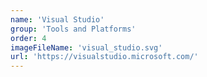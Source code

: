 ```yaml
---
name: 'Visual Studio'
group: 'Tools and Platforms'
order: 4
imageFileName: 'visual_studio.svg'
url: 'https://visualstudio.microsoft.com/'
---
```

